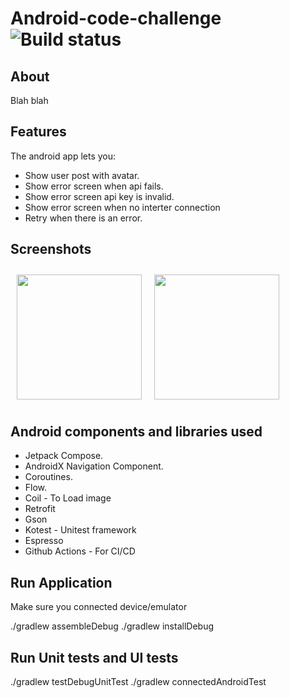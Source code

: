 # Android-code-challenge ![Build status](https://github.com/ksananth/League_Coding_Challenge/workflows/CI/badge.svg?branch=master)

## About

Blah blah

## Features

The android app lets you:
- Show user post with avatar.
- Show error screen when api fails.
- Show error screen api key is invalid.
- Show error screen when no interter connection
- Retry when there is an error.

## Screenshots

[<img src="/readme/Wallabag%20Reading%20List.png" align="left"
width="200"
    hspace="10" vspace="10">](/readme/Wallabag%20Reading%20List.png)
[<img src="/readme/Wallabag%20Article%20View.png" align="center"
width="200"
    hspace="10" vspace="10">](/readme/Wallabag%20Article%20View.png)

## Android components and libraries used

- Jetpack Compose.
- AndroidX Navigation Component.
- Coroutines.
- Flow.
- Coil - To Load image
- Retrofit
- Gson
- Kotest - Unitest framework
- Espresso
- Github Actions - For CI/CD

## Run Application
Make sure you connected device/emulator

./gradlew assembleDebug
./gradlew installDebug


## Run Unit tests and UI tests

./gradlew testDebugUnitTest
./gradlew connectedAndroidTest


